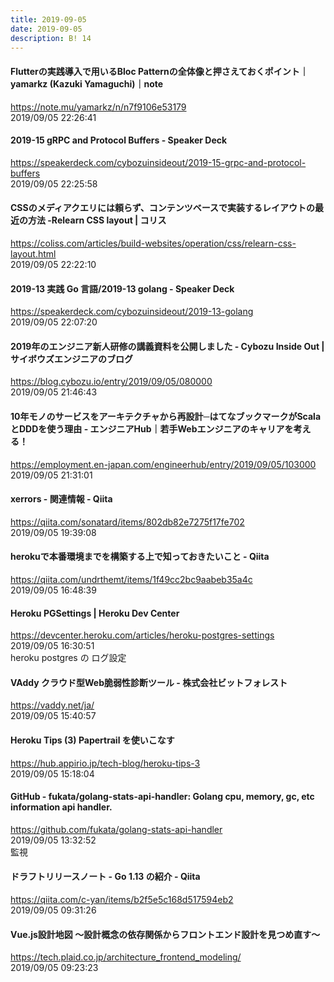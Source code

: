 ```yaml
---
title: 2019-09-05
date: 2019-09-05
description: B! 14
---
```


#### Flutterの実践導入で用いるBloc Patternの全体像と押さえておくポイント｜yamarkz (Kazuki Yamaguchi)｜note
https://note.mu/yamarkz/n/n7f9106e53179<br>
2019/09/05 22:26:41<br>


#### 2019-15 gRPC and Protocol Buffers - Speaker Deck
https://speakerdeck.com/cybozuinsideout/2019-15-grpc-and-protocol-buffers<br>
2019/09/05 22:25:58<br>


####   CSSのメディアクエリには頼らず、コンテンツベースで実装するレイアウトの最近の方法 -Relearn CSS layout | コリス
https://coliss.com/articles/build-websites/operation/css/relearn-css-layout.html<br>
2019/09/05 22:22:10<br>


#### 2019-13 実践 Go 言語/2019-13 golang - Speaker Deck
https://speakerdeck.com/cybozuinsideout/2019-13-golang<br>
2019/09/05 22:07:20<br>


#### 2019年のエンジニア新人研修の講義資料を公開しました - Cybozu Inside Out | サイボウズエンジニアのブログ
https://blog.cybozu.io/entry/2019/09/05/080000<br>
2019/09/05 21:46:43<br>


#### 10年モノのサービスをアーキテクチャから再設計─はてなブックマークがScalaとDDDを使う理由 - エンジニアHub｜若手Webエンジニアのキャリアを考える！
https://employment.en-japan.com/engineerhub/entry/2019/09/05/103000<br>
2019/09/05 21:31:01<br>


#### xerrors - 関連情報 - Qiita
https://qiita.com/sonatard/items/802db82e7275f17fe702<br>
2019/09/05 19:39:08<br>


#### herokuで本番環境までを構築する上で知っておきたいこと - Qiita
https://qiita.com/undrthemt/items/1f49cc2bc9aabeb35a4c<br>
2019/09/05 16:48:39<br>


#### Heroku PGSettings | Heroku Dev Center
https://devcenter.heroku.com/articles/heroku-postgres-settings<br>
2019/09/05 16:30:51<br>
heroku postgres の ログ設定


#### VAddy クラウド型Web脆弱性診断ツール - 株式会社ビットフォレスト
https://vaddy.net/ja/<br>
2019/09/05 15:40:57<br>


#### Heroku Tips (3) Papertrail を使いこなす
https://hub.appirio.jp/tech-blog/heroku-tips-3<br>
2019/09/05 15:18:04<br>


#### GitHub - fukata/golang-stats-api-handler: Golang cpu, memory, gc, etc information api handler.
https://github.com/fukata/golang-stats-api-handler<br>
2019/09/05 13:32:52<br>
監視


#### ドラフトリリースノート - Go 1.13 の紹介 - Qiita
https://qiita.com/c-yan/items/b2f5e5c168d517594eb2<br>
2019/09/05 09:31:26<br>


#### Vue.js設計地図 〜設計概念の依存関係からフロントエンド設計を見つめ直す〜
https://tech.plaid.co.jp/architecture_frontend_modeling/<br>
2019/09/05 09:23:23<br>


